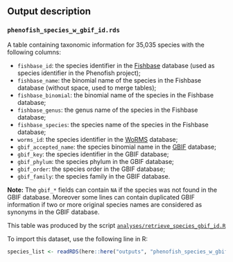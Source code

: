 ## Output description

### `phenofish_species_w_gbif_id.rds`

A table containing taxonomic information for 35,035 species with the following columns:

- `fishbase_id`: the species identifier in the [Fishbase](https://www.fishbase.se/search.php) database (used as species identifier in the Phenofish project);
- `fishbase_name`: the binomial name of the species in the Fishbase database (without space, used to merge tables);
- `fishbase_binomial`: the binomial name of the species in the Fishbase database;
- `fishbase_genus`: the genus name of the species in the Fishbase database;
- `fishbase_species`: the species name of the species in the Fishbase database;
- `worms_id`: the species identifier in the [WoRMS](https://www.marinespecies.org/) database;
- `gbif_accepted_name`: the species binomial name in the [GBIF](https://www.gbif.org/) database;
- `gbif_key`: the species identifier in the GBIF database;
- `gbif_phylum`: the species phylum in the GBIF database;
- `gbif_order`: the species order in the GBIF database;
- `gbif_family`: the species family in the GBIF database.

**Note:** The `gbif_*` fields can contain `NA` if the species was not found in the GBIF database. Moreover some lines can contain duplicated GBIF information if two or more original species names are considered as synonyms in the GBIF database.

This table was produced by the script [`analyses/retrieve_species_gbif_id.R`](https://github.com/phenofish/gbif-ecoregions/blob/main/analyses/retrieve_species_gbif_id.R)

To import this dataset, use the following line in R:

```r
species_list <- readRDS(here::here("outputs", "phenofish_species_w_gbif_id.rds"))
```

